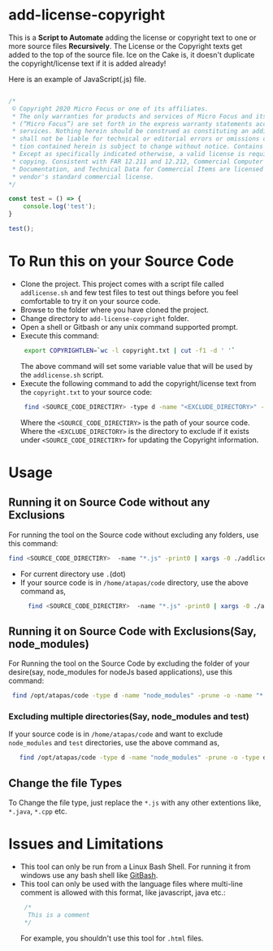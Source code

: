 # add-license-copyright
This is a **Script to Automate** adding the license or copyright text to one or more source files **Recursively**. The License or the Copyright texts get added to the top of the source file. Ice on the Cake is, it doesn't duplicate the copyright/license text if it is added already!

Here is an example of JavaScript(.js) file.

```js

/*
 © Copyright 2020 Micro Focus or one of its affiliates.
 * The only warranties for products and services of Micro Focus and its affiliates and licensors
 * (“Micro Focus”) are set forth in the express warranty statements accompanying such products and
 * services. Nothing herein should be construed as constituting an additional warranty. Micro Focus
 * shall not be liable for technical or editorial errors or omissions contained herein. The informa-
 * tion contained herein is subject to change without notice. Contains Confidential Information.
 * Except as specifically indicated otherwise, a valid license is required for possession, use or
 * copying. Consistent with FAR 12.211 and 12.212, Commercial Computer Software, Computer Software
 * Documentation, and Technical Data for Commercial Items are licensed to the U.S. Government under
 * vendor's standard commercial license.
*/

const test = () => {
	console.log('test');
}

test();
```

# To Run this on your Source Code

- Clone the project. This project comes with a script file called `addlicense.sh` and few test files to test out things before you feel comfortable to try it on your source code.
- Browse to the folder where you have cloned the project.
- Change directory to `add-license-copyright` folder.
- Open a shell or Gitbash or any unix command supported prompt.
- Execute this command:
  ```bash
   export COPYRIGHTLEN=`wc -l copyright.txt | cut -f1 -d ' '`
  ```
  The above command will set some variable value that will be used by the `addlicense.sh` script.
- Execute the following command to add the copyright/license text from the `copyright.txt` to your source code:
  ```bash
   find <SOURCE_CODE_DIRECTIRY> -type d -name "<EXCLUDE_DIRECTORY>" -prune -o -name "*.js" -print0 | xargs -0 ./addlicense.sh
  ```
  Where the `<SOURCE_CODE_DIRECTIRY>` is the path of your source code.
  Where the `<EXCLUDE_DIRECTORY>` is the directory to exclude if it exists under `<SOURCE_CODE_DIRECTIRY>` for updating the Copyright information.

# Usage

## Running it on Source Code without any Exclusions
For running the tool on the Source code without excluding any folders, use this command:

```bash
find <SOURCE_CODE_DIRECTIRY>  -name "*.js" -print0 | xargs -0 ./addlicense.sh
```
- For current directory use `.`(dot)
- If your source code is in `/home/atapas/code` directory, use the above command as,
  ```bash
    find <SOURCE_CODE_DIRECTIRY>  -name "*.js" -print0 | xargs -0 ./addlicense.sh
  ```
  
## Running it on Source Code with Exclusions(Say, node_modules)
For Running the tool on the Source Code by excluding the folder of your desire(say, node_modules for nodeJs based applications), use this command:

  ```bash
   find /opt/atapas/code -type d -name "node_modules" -prune -o -name "*.js" -print0 | xargs -0 ./addlicense.sh
  ```
### Excluding multiple directories(Say, node_modules and test)
If your source code is in `/home/atapas/code` and want to exclude `node_modules` and `test` directories, use the above command as,
     
  ```bash
     find /opt/atapas/code -type d -name "node_modules" -prune -o -type d -name "test" -prune -o -name "*.js" -print0 | xargs -0 ./addlicense.sh
  ```

## Change the file Types
To Change the file type, just replace the `*.js` with any other extentions like, `*.java`, `*.cpp` etc.

# Issues and Limitations

- This tool can only be run from a Linux Bash Shell. For running it from windows use any bash shell like [GitBash](https://git-scm.com/download/win).
- This tool can only be used with the language files where multi-line comment is allowed with this format, like javascript, java etc.:
  ```js
   /*
    This is a comment
   */
  ```
  For example, you shouldn't use this tool for `.html` files.
